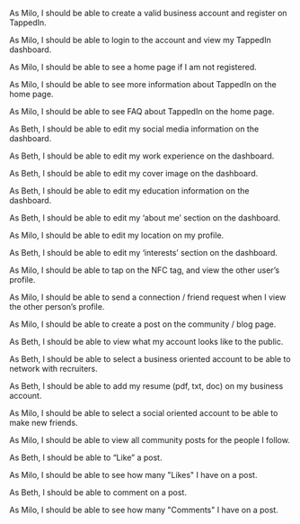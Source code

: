 As Milo, I should be able to create a valid business account and register on TappedIn.

As Milo, I should be able to login to the account and view my TappedIn dashboard.

As Milo, I should be able to see a home page if I am not registered.

As Milo, I should be able to see more information about TappedIn on the home page.

As Milo, I should be able to see FAQ about TappedIn on the home page.

As Beth, I should be able to edit my social media information on the dashboard.

As Beth, I should be able to edit my work experience on the dashboard.

As Beth, I should be able to edit my cover image on the dashboard.

As Beth, I should be able to edit my education information on the dashboard.

As Beth, I should be able to edit my ‘about me’ section on the dashboard.

As Milo, I should be able to edit my location on my profile.

As Beth, I should be able to edit my ‘interests’ section on the dashboard.

As Milo, I should be able to tap on the NFC tag, and view the other user’s profile.

As Milo, I should be able to send a connection / friend request when I view the other person’s profile.

As Milo, I should be able to create a post on the community / blog page.

As Beth, I should be able to view what my account looks like to the public.

As Beth, I should be able to select a business oriented account to be able to network with recruiters.

As Beth, I should be able to add my resume (pdf, txt, doc) on my business account.

As Milo, I should be able to select a social oriented account to be able to make new friends.

As Milo, I should be able to view all community posts for the people I follow.

As Beth, I should be able to “Like” a post.

As Milo, I should be able to see how many "Likes" I have on a post.

As Beth, I should be able to comment on a post.

As Milo, I should be able to see how many "Comments" I have on a post.